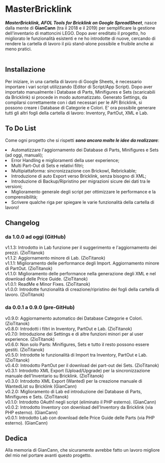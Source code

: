 # MasterBricklink
<b><i>MasterBricklink, AFOL Tools for Bricklink on Google SpreadSheet</b></i>, nasce dalla mente di <b>GianCann</b> (tra il 2018 e il 2019) per semplificare la gestione dell'inventario di mattoncini LEGO. Dopo aver ereditato il progetto, ho migliorato le funzionalità esistenti e ne ho introdotte di nuove, cercando di rendere la cartella di lavoro il più stand-alone possibile e fruibile anche ai meno pratici.<br></br>


## Installazione
Per iniziare, in una cartella di lavoro di Google Sheets, è necessario importare i vari script utilizzando (Editor di Script/App Script).
Dopo aver importato manualmente i Database di Parts, Minifigures e Sets (scaricabili da Bricklink) si procede in modo automatizzato. Generato Settings, da compilarsi correttamente con i dati necessari per le API Bricklink, si possono creare i Database di Categorie e Colori. E' ora possibile generare tutti gli altri fogli della cartella di lavoro: Inventory, PartOut, XML e Lab.


## To Do List
Come ogni progetto che si rispetti <b><i>sono ancora molte le idee da realizzare</b></i>:
<li>Automatizzare l'aggiornamento dei Database di Parts, Minifigures e Sets (ad oggi, manuali);</li>
<li>Error Handling e miglioramenti della user experience;</li>
<li>Multi Part-Out di Sets e relativi filtri;</li>
<li>Multipiattaforma: sincronizzazione con Brickowl, Rebrickable;</li>
<li>Introduzione di auto Export verso Bricklink, senza bisogno di XML;</li>
<li>Introduzione di Backup/Ripristino per migrazioni sicure dei dati tra le versioni;</li>
<li>Miglioramento generale degli script per ottimizzare le performance e la comprensibilità;</li>
<li>Scrivere qualche riga per spiegare le varie funzionalità della cartella di lavoro!</li>


## Changelog
### da 1.0.0 ad oggi (GitHub)
v1.1.3: Introdotto in Lab funzione per il suggerimento e l'aggiornamento dei prezzi. (ZioTitanok) <br>
v1.1.2: Aggiornamento minore di Lab. (ZioTitanok)<br>
v1.1.1: Miglioramento delle performance degli Import. Aggiornamento minore di PartOut. (ZioTitanok)<br>
v1.1.0: Miglioramento delle performance nella generazione degli XML e nel download delle Price Guide. (ZioTitanok)<br>
v1.0.1: ReadMe e Minor Fixes. (ZioTitanok)<br>
v1.0.0: Introdotte funzionalità di creazione/ripristino dei fogli della cartella di lavoro. (ZioTitanok)<br>

### da 0.0.1 a 0.9.0 (pre-GitHub)
v0.9.0: Aggiornamento automatico dei Database Categorie e Colori. (ZioTitanok)<br>
v0.8.0: Introdotti i filtri in Inventory, PartOut e Lab. (ZioTitanok)<br>
v0.7.0: Introduzione dei Settings e di altre funzioni minori per al user experience. (ZioTitanok)<br>
v0.6.0: Non solo Parts: Minifigures, Sets e tutto il resto possono essere gestiti. (ZioTitanok)<br>
v0.5.0: Introdotte le funzionalità di Import tra Inventory, PartOut e Lab. (ZioTitanok)<br>
v0.4.0: Introdotto PartOut per il download dei part-out dei Sets. (ZioTitanok)<br>
v0.3.1: Introdotto XML Export (Upload/Upgrade) per la sincronizzazione manuale dell'Inventario su Bricklink. (ZioTitanok)<br>
v0.3.0: Introdotto XML Export (Wanted) per la creazione manuale di WantedList su Bricklink (GianCann)<br>
v0.2.0: Miglioramento di Lab ed introduzione dei Database di Parts, Minifigures e Sets. (ZioTitanok)<br>
v0.1.0: Introdotto OAuth1 negli script (eliminato il PHP esterno). (GianCann)<br>
v0.0.2: Introdotto Inventory con download dell'Inventory da Bricklink (via PHP esterno). (GianCann)<br>
v0.0.1: Introdotto Lab con download delle Price Guide delle Parts (via PHP esterno). (GianCann)<br>

## Dedica
Alla memoria di GianCann, che sicuramente avrebbe fatto un lavoro migliore del mio nel portare avanti questo progetto.

